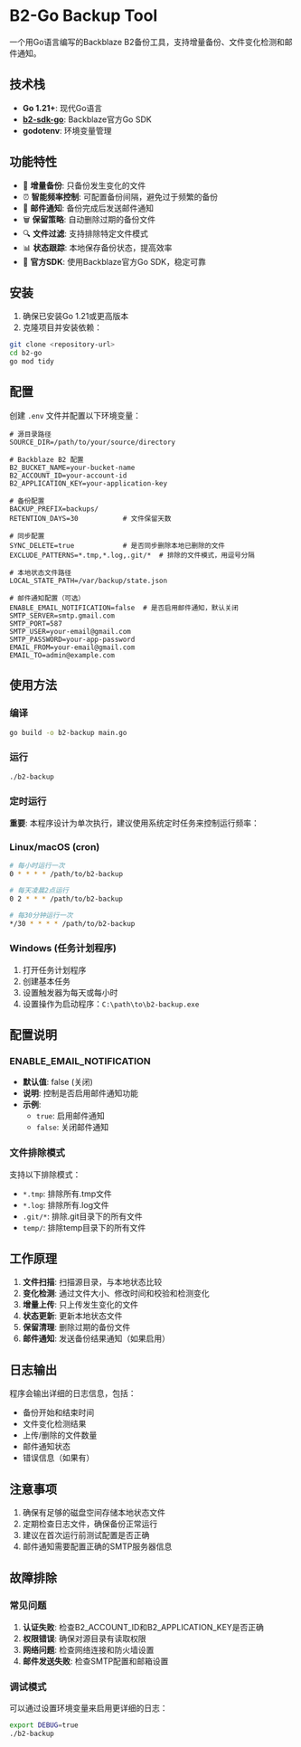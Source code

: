 # B2-Go Backup Tool

一个用Go语言编写的Backblaze B2备份工具，支持增量备份、文件变化检测和邮件通知。

## 技术栈

- **Go 1.21+**: 现代Go语言
- **[b2-sdk-go](https://github.com/Backblaze/b2-sdk-go)**: Backblaze官方Go SDK
- **godotenv**: 环境变量管理

## 功能特性

- 🔄 **增量备份**: 只备份发生变化的文件
- ⏰ **智能频率控制**: 可配置备份间隔，避免过于频繁的备份
- 📧 **邮件通知**: 备份完成后发送邮件通知
- 🗑️ **保留策略**: 自动删除过期的备份文件
- 🔍 **文件过滤**: 支持排除特定文件模式
- 📊 **状态跟踪**: 本地保存备份状态，提高效率
- 🚀 **官方SDK**: 使用Backblaze官方Go SDK，稳定可靠

## 安装

1. 确保已安装Go 1.21或更高版本
2. 克隆项目并安装依赖：

```bash
git clone <repository-url>
cd b2-go
go mod tidy
```

## 配置

创建 `.env` 文件并配置以下环境变量：

```env
# 源目录路径
SOURCE_DIR=/path/to/your/source/directory

# Backblaze B2 配置
B2_BUCKET_NAME=your-bucket-name
B2_ACCOUNT_ID=your-account-id
B2_APPLICATION_KEY=your-application-key

# 备份配置
BACKUP_PREFIX=backups/
RETENTION_DAYS=30           # 文件保留天数

# 同步配置
SYNC_DELETE=true            # 是否同步删除本地已删除的文件
EXCLUDE_PATTERNS=*.tmp,*.log,.git/*  # 排除的文件模式，用逗号分隔

# 本地状态文件路径
LOCAL_STATE_PATH=/var/backup/state.json

# 邮件通知配置（可选）
ENABLE_EMAIL_NOTIFICATION=false  # 是否启用邮件通知，默认关闭
SMTP_SERVER=smtp.gmail.com
SMTP_PORT=587
SMTP_USER=your-email@gmail.com
SMTP_PASSWORD=your-app-password
EMAIL_FROM=your-email@gmail.com
EMAIL_TO=admin@example.com
```

## 使用方法

### 编译

```bash
go build -o b2-backup main.go
```

### 运行

```bash
./b2-backup
```

### 定时运行

**重要**: 本程序设计为单次执行，建议使用系统定时任务来控制运行频率：

### Linux/macOS (cron)

```bash
# 每小时运行一次
0 * * * * /path/to/b2-backup

# 每天凌晨2点运行
0 2 * * * /path/to/b2-backup

# 每30分钟运行一次
*/30 * * * * /path/to/b2-backup
```

### Windows (任务计划程序)

1. 打开任务计划程序
2. 创建基本任务
3. 设置触发器为每天或每小时
4. 设置操作为启动程序：`C:\path\to\b2-backup.exe`

## 配置说明

### ENABLE_EMAIL_NOTIFICATION

- **默认值**: false (关闭)
- **说明**: 控制是否启用邮件通知功能
- **示例**: 
  - `true`: 启用邮件通知
  - `false`: 关闭邮件通知

### 文件排除模式

支持以下排除模式：
- `*.tmp`: 排除所有.tmp文件
- `*.log`: 排除所有.log文件
- `.git/*`: 排除.git目录下的所有文件
- `temp/`: 排除temp目录下的所有文件

## 工作原理

1. **文件扫描**: 扫描源目录，与本地状态比较
2. **变化检测**: 通过文件大小、修改时间和校验和检测变化
3. **增量上传**: 只上传发生变化的文件
4. **状态更新**: 更新本地状态文件
5. **保留清理**: 删除过期的备份文件
6. **邮件通知**: 发送备份结果通知（如果启用）

## 日志输出

程序会输出详细的日志信息，包括：
- 备份开始和结束时间
- 文件变化检测结果
- 上传/删除的文件数量
- 邮件通知状态
- 错误信息（如果有）

## 注意事项

1. 确保有足够的磁盘空间存储本地状态文件
2. 定期检查日志文件，确保备份正常运行
3. 建议在首次运行前测试配置是否正确
4. 邮件通知需要配置正确的SMTP服务器信息

## 故障排除

### 常见问题

1. **认证失败**: 检查B2_ACCOUNT_ID和B2_APPLICATION_KEY是否正确
2. **权限错误**: 确保对源目录有读取权限
3. **网络问题**: 检查网络连接和防火墙设置
4. **邮件发送失败**: 检查SMTP配置和邮箱设置

### 调试模式

可以通过设置环境变量来启用更详细的日志：

```bash
export DEBUG=true
./b2-backup
```